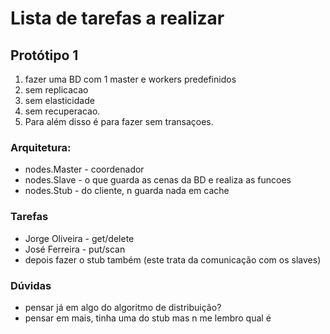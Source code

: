 # Lista de tarefas a realizar
## Protótipo 1

1. fazer uma BD com 1 master e workers predefinidos
2. sem replicacao
3. sem elasticidade
4. sem recuperacao.
5. Para além disso é para fazer sem transaçoes.

### Arquitetura:

* nodes.Master - coordenador
* nodes.Slave - o que guarda as cenas da BD e realiza as funcoes
* nodes.Stub - do cliente, n guarda nada em cache


### Tarefas

* Jorge Oliveira - get/delete
* José Ferreira - put/scan
* depois fazer o stub também (este trata da comunicação com os slaves)

### Dúvidas

* pensar já em algo do algoritmo de distribuição?
* pensar em mais, tinha uma do stub mas n me lembro qual é

